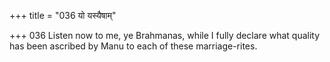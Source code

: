 +++
title = "036 यो यस्यैषाम्"

+++
036	Listen now to me, ye Brahmanas, while I fully declare what quality has been ascribed by Manu to each of these marriage-rites.